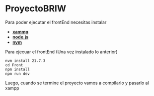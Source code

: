 # ProyectoBRIW


Para poder ejecutar el frontEnd necesitas  instalar

- [**xammp**](https://www.apachefriends.org/es/index.html)
- [**node.js**](https://nodejs.org/en)
- [**nvm**](https://github.com/coreybutler/nvm-windows/releases/download/1.1.12/nvm-setup.exe)

Para ejecuar el frontEnd (Una vez instalado lo anterior)

~~~
nvm install 21.7.3
cd Front
npm install
npm run dev
~~~

Luego, cuando se termine el proyecto vamos a compilarlo y pasarlo al xampp



